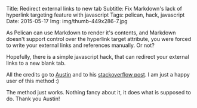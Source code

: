 Title: Redirect external links to new tab
Subtitle: Fix Markdown's lack of hyperlink targeting feature with javascript
Tags: pelican, hack, javascript
Date: 2015-05-17
Img: img/thumb-449x286-7.jpg

As Pelican can use Markdown to render it's contents, and Markdown doesn't support
control over the hyperlink target attribute, you were forced to write your
external links and references manually. Or not?
<!-- PELICAN_END_SUMMARY -->
Hopefully, there is a simple javascript hack, that can redirect your external
links to a new blank tab.

All the credits go to [Austin](http://stackoverflow.com/users/1504966/austin)
and to his [stackoverflow post](http://stackoverflow.com/a/11597448). I am just
a happy user of this method :)

<div class="gist" data-gist-id="78f71b14d1436e867354"></div>

The method just works. Nothing fancy about it, it does what is supposed to do.
Thank you Austin!
